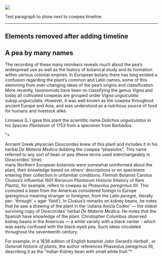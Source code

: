 <a href="https://juncture-digital.org"><img src="https://juncture-digital.org/images/ve-button.png"></a>

<param ve-config 
       title="Girl with a Pearl Earring"
       author="JSTOR Labs team"
       banner="https://iiif.juncture-digital.org/banner/?url=https://upload.wikimedia.org/wikipedia/commons/4/47/Bartholomeus_Johannes_van_Hove%2C_Het_Mauritshuis_te_Den_Haag.jpg" 
       layout="vertical">

Test paragraph to show next to cowpea timeline.
<param ve-knightlab-timeline 
       source="1W0SMnkIazbZBjC-xTUWGr2oHYtt0yCTuwkxY9U3Dtdc"
       timenav-position=“bottom” 
       hash-bookmark=“false” 
       initial-zoom="3"
       height="650">
       
___ 

## Elements removed after adding timeline
## A pea by many names
The recording of these many monikers reveals much about the pea’s widespread use as well as the history of botanical study and its formation within various colonial empires. In European botany there has long existed a confusion regarding the plant’s common and Latin names, some of this stemming from ever-changing ideas of the pea’s origins and classification.  More recently, taxonomists have been re-classifying the genus _Vigna_ and today all cultivated cowpeas are grouped under _Vigna unguiculata_ subsp._unguiculata_. However, it was well known as the cowpea throughout ancient Europe and Asia, and was understood as a nutritious source of food for humans and livestock alike. 	   
<param ve-image fit="contain"
       label="Vigna unguiculata, Franz von Scheidl, 1776"
       description="A botanical illustration of black-eyed pea painted in 1776 by Franz von Scheidl"
       author="Wellcome Collection" 
       license="Public Domain"
       url="https://iiif.wellcomecollection.org/image/V0042955ER/full/full/0/default.jpg">
       
<span eid="Q1043"> Linnaeus (L.) </span>  gave this plant the scientific name _Dolichos unguiculatus_ in his <span eid="Q849308"> _Species Plantarum_ </span> of 1753 from a specimen from Barbados.
<param ve-iframe
       label="Linnaeus' Species Plantarum page detailing Dolichos unguiculatus"
       src=""https://books.google.co.uk/books?id=aHlVAAAAcAAJ&pg=PA725&output=embed" width=500 height=500>">
       
Ancient Greek physician <span eid="Q297776"> Dioscorides </span> knew of this plant and includes it in his herbal _De Materia Medica_  dubbing the cowpea "phasiolos". This name referred to any sort of bean or pea (these terms used interchangeably in Dioscorides' time).  
many Northern European botanists were somewhat uninformed about the plant, their knowledge based on others’ descriptions or on specimens entering their collection in unfamiliar conditions. Flemish Botanist <span eid="Q333372"> Carolus Clusius’s </span> influential 1601 _Rariorum Plantarum Historia_ (History of Rare Plants), for example, refers to cowpea as _Phaseolus peregrinus IIII_. This connoted a bean from the Americas considered foreign to Europe (peregrinus meaning stranger or foreigner, from the Latin _peregre_, literally per- ‘through’ + ager ‘field'). In Clusius’s remarks on kidney beans, he notes that he saw a drawing of the plant in the <span eid="Q699363"> 'Juliana Anicia Codex' </span> — the oldest surviving copy of Dioscorides’ herbal _De Materia Medica_. He notes that the Spanish have knowledge of the plant. <span eid="Q7322"> Christopher Columbus </span> observed kidney beans in the Americas — a white variety with a black center - which was easily confused with the black-eyed pea. Such ideas circulated throughout the seventeenth century. 
<param ve-image fit="cover"
       label="Vigna unguiculata from Codex Aniciae Julianae c.512 AD"
       description="An illustration from folio 370v of the black-eyed pea plant from the Vienna Dioscorides of 512 AD, Österreichische Nationalbibliothek, Vienna"
       license="Public Domain via Wikipedia"
       url="https://upload.wikimedia.org/wikipedia/commons/4/4e/Phasiolos_370v_Dioscoride_Vienne.png">
       
For example, in a 1636 edition of English botanist <span eid="Q1333338"> John Gerard’s _Herball_ </span>, or _Generall historie of plants_, the author references Phaseolus peregrinus IIII, describing it as the “Indian Kidney bean with small white fruit.”*






